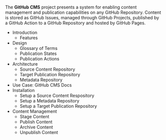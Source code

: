The **GitHub CMS** project presents a system for enabling content management and publication capabilities on any GitHub Repository. Content is stored as GitHub Issues, managed through GitHub Projects, published by a GitHub Action to a GitHub Repository and hosted by GitHub Pages.

- Introduction
  - Features
- Design
  - Glossary of Terms
  - Publication States
  - Publication Actions
- Architecture
  - Source Content Repository
  - Target Publication Repository
  - Metadata Repository
- Use Case: GitHub CMS Docs
- Installation
  - Setup a Source Content Respository
  - Setup a Metadata Repository
  - Setup a Target Publication Repository
- Content Management
  - Stage Content
  - Publish Content
  - Archive Content
  - Unpublish Content
